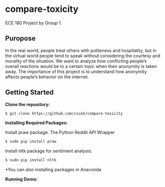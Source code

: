 # compare-toxicity

ECE 180 Project by Group 1.

## Puropose
In the real world, people treat others with politeness and hospitality, but in the virtual world people tend to speak without considering the courtesy and morality of the situation. We want to analyze how conflicting people’s overall reactions would be to a certain topic when their anonymity is taken away. The importance of this project is to understand how anonymity affects people’s behavior on the internet.

## Getting Started

**Clone the repository:**
```sh
$ git clone https://github.com/csush/compare-toxicity
```

**Installing Required Packages:**

Install praw package: The Python Reddit API Wrapper
```sh
$ sudo pip install praw
```

Install nltk package for sentiment analysis:
```sh
$ sudo pip install nltk
```
 
*You can also installing packages in Anaconda
 

**Running Demo:**
